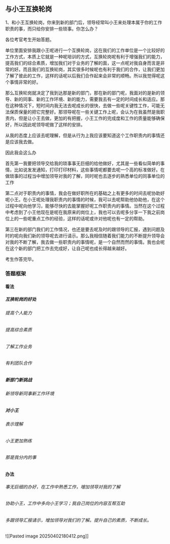 

## 与小王互换轮岗

1、和小王互换轮岗，你来到新的部门后，领导经常叫小王来处理本属于你的工作职责的事，而只给你安排一些琐事。你怎么办？


各位考官考生开始答题。

单位里面安排我跟小王呢进行一个互换轮岗，这在我们的工作单位是一个比较好的工作方式，本质上它就是一种呢培训的方式，互换轮岗呢有利于增强我们的能力，提高我们的综合素质，增加我们对于业务的了解的面，这一点呢对我自身而言是非常的好。而且我们的互换轮岗，其实很多时候呢也有利于我们的合作，让我们更加了解了彼此的工作，这样的话呢以后我们合作起来会非常的顺畅。所以我觉得呢这个事情非常的好。

那么互换轮岗就决定了我到达那是新的部门，那在新的部门呢，我面对的是新的领导、新的同事、新的工作环境、新的能力，需要我去有一定的时间成长和适应。那在这种情况下，短时间内我无法去呢成长的很快，去做一些呢关键性工作，可能无法保质保量的把它完整好。那领导呢在一些关键工作上呢，会认为在我虽然是我职责内，但是让小王去做，更加的有把握，小王工作的完成度和工作的质量能够确保好，所以因此呢领导呢做了这样的安排。

从我的态度上应该去呢理解，但是从行为上我应该要知道这个工作职责内的事情还是应该我去做。

因此我会这么办

首先第一我要把领导交给我的琐事事无巨细的给他做好，尤其是一些看似简单的事情，比如说发发通知，打印打印材料，这些事情呢都要去呢一个高的标准做好。在做琐事的过程当中增加领导对我的了解，同时呢也去逐步的熟悉单位的同事单位的工作

第二点对于职责内的事情，我会在做好职所在的基础之上有更多的时间去呢协助好呢小王。在小王呢处理我职责内的事情的时候，我可以去呢帮助他协助他，在这个过程中呢向他学习，能够尽快的去能掌握好呢工作职责内的事情。当然在这个过程中考虑到了小王他现在是呢在我原来的岗位上，我也可以去呢多分享一下我之前岗位上的一些呢重点工作的经验，这样的话呢或许对他呢也有一定的帮助。

第三在新的部门我们的工作情况，也还是要去呢及时的跟领导的汇报，遇到问题及时的呢向我们新的领导呢去进行请示。那么我相信随着我们能力的不断提升领导会对我的不断了解，我去做一些职责内的事情呢，是一个自然而然的事情。我也会呢在这个新的部门把工作去完成好，让自己呢也成长得越来越好。

考生作答完毕。


### 答题框架

#### 看法

##### 互换轮岗的好处

###### 提高个人能力
###### 提高综合素质

###### 了解工作业务

###### 有利团队合作

##### 新部门新挑战

###### 新领导新同事新工作环境

##### 对小王

###### 表示理解

###### 小王更加熟练

###### 那是我分内的事

#### 办法

###### 事无巨细的办好，在工作中熟悉工作，增加领导对我的了解

###### 协助小王，工作中多向小王学习；我自己岗位的内容互帮互助

###### 多跟领导汇报请示，增加领导对我们的了解。提升自己的素质，不断成长。

![[Pasted image 20250402180412.png]]

